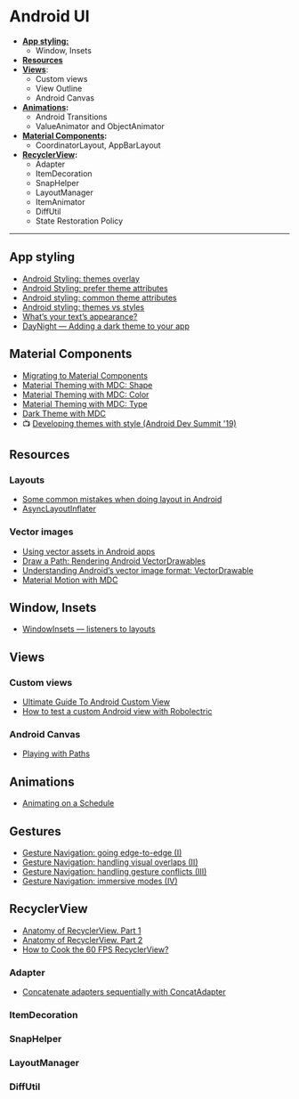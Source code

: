 # Android UI
- [**App styling:**](#app-styling)
  - Window, Insets
- [**Resources**](#resources)
- **[Views](#views)**:
  - Custom views
  - View Outline
  - Android Canvas
- **[Animations](#animations):**
  - Android Transitions
  - ValueAnimator and ObjectAnimator
- **[Material Components](#material-components):**
  - CoordinatorLayout, AppBarLayout
- **[RecyclerView](#recyclerview):**
  - Adapter
  - ItemDecoration
  - SnapHelper
  - LayoutManager
  - ItemAnimator
  - DiffUtil
  - State Restoration Policy
  
 ___
  
## App styling

- [Android Styling: themes overlay](https://medium.com/androiddevelopers/android-styling-themes-overlay-1ffd57745207)
- [Android Styling: prefer theme attributes](https://medium.com/androiddevelopers/android-styling-prefer-theme-attributes-412caa748774)
- [Android styling: common theme attributes](https://medium.com/androiddevelopers/android-styling-common-theme-attributes-8f7c50c9eaba)
- [Android styling: themes vs styles](https://medium.com/androiddevelopers/android-styling-themes-vs-styles-ebe05f917578)
- [What’s your text’s appearance?](https://medium.com/androiddevelopers/whats-your-text-s-appearance-f3a1729192d)
- [DayNight — Adding a dark theme to your app](https://medium.com/androiddevelopers/appcompat-v23-2-daynight-d10f90c83e94)

## Material Components

- [Migrating to Material Components](https://medium.com/androiddevelopers/migrating-to-material-components-for-android-ec6757795351)
- [Material Theming with MDC: Shape](https://medium.com/androiddevelopers/material-theming-with-mdc-shape-126c4e5cd7b4)
- [Material Theming with MDC: Color](https://medium.com/androiddevelopers/material-theming-with-mdc-color-860dbba8ce2f)
- [Material Theming with MDC: Type](https://medium.com/androiddevelopers/material-theming-with-mdc-type-8c2013430247)
- [Dark Theme with MDC](https://medium.com/androiddevelopers/dark-theme-with-mdc-4c6fc357d956)
- 📺 [Developing themes with style (Android Dev Summit '19)](https://youtu.be/Owkf8DhAOSo)

## Resources

### Layouts
- [Some common mistakes when doing layout in Android](https://medium.com/swlh/some-common-mistakes-in-doing-layout-in-android-a8ee035f199c)
- [AsyncLayoutInflater](https://blog.stylingandroid.com/asynclayoutinflater/)

### Vector images

- [Using vector assets in Android apps](https://medium.com/androiddevelopers/using-vector-assets-in-android-apps-4318fd662eb9)
- [Draw a Path: Rendering Android VectorDrawables](https://medium.com/androiddevelopers/draw-a-path-rendering-android-vectordrawables-89a33b5e5ebf)
- [Understanding Android’s vector image format: VectorDrawable](https://medium.com/androiddevelopers/understanding-androids-vector-image-format-vectordrawable-ab09e41d5c68)
- [Material Motion with MDC](https://medium.com/androiddevelopers/material-motion-with-mdc-c1f09bb90bf9)

## Window, Insets
- [WindowInsets — listeners to layouts](https://medium.com/androiddevelopers/windowinsets-listeners-to-layouts-8f9ccc8fa4d1)

## Views

### Custom views
- [Ultimate Guide To Android Custom View](https://vladsonkin.com/ultimate-guide-to-android-custom-view/)
- [How to test a custom Android view with Robolectric](https://plusmobileapps.com/2020/12/14/android-custom-view-testing.html)

### Android Canvas
- [Playing with Paths](https://medium.com/androiddevelopers/playing-with-paths-3fbc679a6f77)

## Animations

- [Animating on a Schedule](https://medium.com/androiddevelopers/animating-on-a-schedule-8a90d812ae4)

## Gestures

- [Gesture Navigation: going edge-to-edge (I)](https://medium.com/androiddevelopers/suspending-over-views-19de9ebd7020)
- [Gesture Navigation: handling visual overlaps (II)](https://medium.com/androiddevelopers/gesture-navigation-handling-visual-overlaps-4aed565c134c)
- [Gesture Navigation: handling gesture conflicts (III)](https://medium.com/androiddevelopers/gesture-navigation-handling-gesture-conflicts-8ee9c2665c69)
- [Gesture Navigation: immersive modes (IV)](https://medium.com/androiddevelopers/gesture-navigation-immersive-modes-43f2d37a925d)

## RecyclerView

- [Anatomy of RecyclerView. Part 1](https://android.jlelse.eu/anatomy-of-recyclerview-part-1-a-search-for-a-viewholder-404ba3453714)
- [Anatomy of RecyclerView. Part 2](https://android.jlelse.eu/anatomy-of-recyclerview-part-1-a-search-for-a-viewholder-continued-d81c631a2b91)
- [How to Cook the 60 FPS RecyclerView?](https://medium.com/rosberryapps/how-to-cook-the-60-fps-recyclerview-3e7f3885a55)

### Adapter

- [Concatenate adapters sequentially with ConcatAdapter](https://medium.com/androiddevelopers/merge-adapters-sequentially-with-mergeadapter-294d2942127a)

### ItemDecoration

### SnapHelper

### LayoutManager

### DiffUtil
